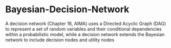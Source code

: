 # Bayesian-Decision-Network
A decision network (Chapter 16, AIMA) uses a Directed Acyclic Graph (DAG) to represent a set of random variables and their conditional dependencies within a probabilistic model, while a decision network extends the Bayesian network to include decision nodes and utility nodes

